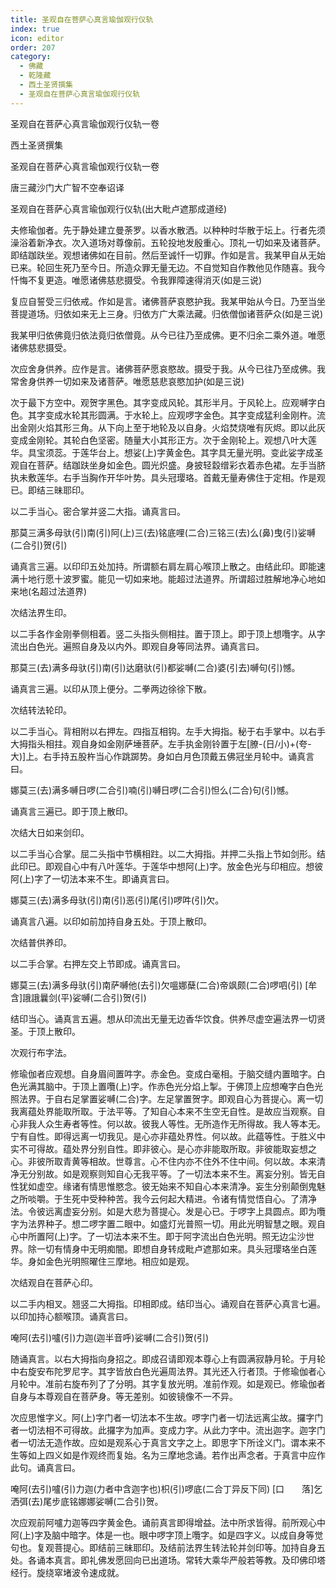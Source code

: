 ```yaml
---
title: 圣观自在菩萨心真言瑜伽观行仪轨
index: true
icon: editor
order: 207
category:
  - 佛藏
  - 乾隆藏
  - 西土圣贤撰集
  - 圣观自在菩萨心真言瑜伽观行仪轨
---
```


圣观自在菩萨心真言瑜伽观行仪轨一卷  

西土圣贤撰集  

圣观自在菩萨心真言瑜伽观行仪轨一卷  

唐三藏沙门大广智不空奉诏译  

圣观自在菩萨心真言瑜伽观行仪轨(出大毗卢遮那成道经)  

夫修瑜伽者。先于静处建立曼荼罗。以香水散洒。以种种时华散于坛上。行者先须澡浴着新净衣。次入道场对尊像前。五轮投地发殷重心。顶礼一切如来及诸菩萨。即结跏趺坐。观想诸佛如在目前。然后至诚忏一切罪。作如是言。我某甲自从无始已来。轮回生死乃至今日。所造众罪无量无边。不自觉知自作教他见作随喜。我今忏悔不复更造。唯愿诸佛慈悲摄受。令我罪障速得消灭(如是三说)  

复应自誓受三归依戒。作如是言。诸佛菩萨哀愍护我。我某甲始从今日。乃至当坐菩提道场。归依如来无上三身。归依方广大乘法藏。归依僧伽诸菩萨众(如是三说)  

我某甲归依佛竟归依法竟归依僧竟。从今已往乃至成佛。更不归余二乘外道。唯愿诸佛慈悲摄受。  

次应舍身供养。应作是言。诸佛菩萨愿哀愍故。摄受于我。从今已往乃至成佛。我常舍身供养一切如来及诸菩萨。唯愿慈悲哀愍加护(如是三说)  

次于最下方空中。观贺字黑色。其字变成风轮。其形半月。于风轮上。应观嚩字白色。其字变成水轮其形圆满。于水轮上。应观啰字金色。其字变成猛利金刚杵。流出金刚火焰其形三角。从下向上至于地轮及以自身。火焰焚烧唯有灰烬。即以此灰变成金刚轮。其轮白色坚密。随量大小其形正方。次于金刚轮上。观想八叶大莲华。具宝须蕊。于莲华台上。想娑(上)字黄金色。其字具无量光明。变此娑字成圣观自在菩萨。结跏趺坐身如金色。圆光炽盛。身披轻縠缯彩衣着赤色裙。左手当脐执未敷莲华。右手当胸作开华叶势。具头冠璎珞。首戴无量寿佛住于定相。作是观已。即结三昧耶印。  

以二手当心。密合掌并竖二大指。诵真言曰。  

那莫三满多母驮(引)南(引)阿(上)三(去)铭底哩(二合)三铭三(去)么(鼻)曳(引)娑嚩(二合引)贺(引)  

诵真言三遍。以印印五处加持。所谓额右肩左肩心喉顶上散之。由结此印。即能速满十地行愿十波罗蜜。能见一切如来地。能超过法道界。所谓超过胜解地净心地如来地(名超过法道界)  

次结法界生印。  

以二手各作金刚拳侧相着。竖二头指头侧相拄。置于顶上。即于顶上想囕字。从字流出白色光。遍照自身及以内外。即观自身等同法界。诵真言曰。  

那莫三(去)满多母驮(引)南(引)达磨驮(引)都娑嚩(二合)婆(引去)嚩句(引)憾。  

诵真言三遍。以印从顶上便分。二拳两边徐徐下散。  

次结转法轮印。  

以二手当心。背相附以右押左。四指互相钩。左手大拇指。秘于右手掌中。以右手大拇指头相拄。观自身如金刚萨埵菩萨。左手执金刚铃置于左[膫-(日/小)+(夸-大)]上。右手持五股杵当心作跳踯势。身如白月色顶戴五佛冠坐月轮中。诵真言曰。  

娜莫三(去)满多嚩日啰(二合引)喃(引)嚩日啰(二合引)怛么(二合)句(引)憾。  

诵真言三遍已。即于顶上散印。  

次结大日如来剑印。  

以二手当心合掌。屈二头指中节横相跓。以二大拇指。并押二头指上节如剑形。结此印已。即观自心中有八叶莲华。于莲华中想阿(上)字。放金色光与印相应。想彼阿(上)字了一切法本来不生。即诵真言曰。  

娜莫三(去)满多母驮(引)南(引)恶(引)尾(引)啰吽(引)欠。  

诵真言八遍。以印如前加持自身五处。于顶上散印。  

次结普供养印。  

以二手合掌。右押左交上节即成。诵真言曰。  

娜莫三(去)满多母驮(引)南萨嚩他(去引)欠嗢娜蘖(二合)帝飒颇(二合)啰呬(引) [牟　　含]誐誐曩剑(平)娑嚩(二合引)贺(引)  

结印当心。诵真言五遍。想从印流出无量无边香华饮食。供养尽虚空遍法界一切贤圣。于顶上散印。  

次观行布字法。  

修瑜伽者应观想。自身眉间置吽字。赤金色。变成白毫相。于脑交缝内置暗字。白色光满其脑中。于顶上置囕(上)字。作赤色光分焰上掣。于佛顶上应想唵字白色光照法界。于自右足掌置娑嚩(二合)字。左足掌置贺字。即观自心为菩提心。离一切我离蕴处界能取所取。于法平等。了知自心本来不生空无自性。是故应当观察。自心非我人众生寿者等性。何以故。彼我人等性。无所造作无所得故。我人等本无。宁有自性。即得远离一切我见。是心亦非蕴处界性。何以故。此蕴等性。于胜义中实不可得故。蕴处界分别自性。即非彼心。是心亦非能取所取。非彼能取妄想之心。非彼所取青黄等相故。世尊言。心不住内亦不住外不住中间。何以故。本来清净无分别故。如是观察则知自心无我平等。了一切法本来不生。离妄分别。皆无自性犹如虚空。缘诸有情思惟愍念。彼无始来不知自心本来清净。妄生分别颠倒鬼魅之所啖嚼。于生死中受种种苦。我今云何起大精进。令诸有情觉悟自心。了清净法。令彼远离虚妄分别。如是大悲为菩提心。发是心已。于啰字上具圆点。即为囕字为法界种子。想二啰字置二眼中。如盛灯光普照一切。用此光明智慧之眼。观自心中所置阿(上)字。了一切法本来不生。即于阿字流出白色光明。照无边尘沙世界。除一切有情身中无明痴闇。即想自身转成毗卢遮那如来。具头冠璎珞坐白莲华。身如金色光明照曜住三摩地。相应如是观。  

次结观自在菩萨心印。  

以二手内相叉。翘竖二大拇指。印相即成。结印当心。诵观自在菩萨心真言七遍。以印加持心额喉顶。诵真言曰。  

唵阿(去引)嚧(引)力迦(迦半音呼)娑嚩(二合引)贺(引)  

随诵真言。以右大拇指向身招之。即成召请即观本尊心上有圆满寂静月轮。于月轮中右旋安布陀罗尼字。其字皆放白色光遍周法界。其光还入行者顶。于修瑜伽者心月轮中。准前右旋布列了了分明。其字复放光明。准前作观。如是观已。修瑜伽者自身与本尊观自在菩萨身。等无差别。如彼镜像不一不异。  

次应思惟字义。阿(上)字门者一切法本不生故。啰字门者一切法远离尘故。攞字门者一切法相不可得故。此攞字为加声。变成力字。从此力字中。流出迦字。迦字门者一切法无造作故。应如是观系心于真言文字之上。即思字下所诠义门。谓本来不生等如上四义如是作观终而复始。名为三摩地念诵。若作出声念者。于真言中应作此句。诵真言曰。  

唵阿(去引)嚧(引)力迦(力者中含迦字也)枳(引)啰底(二合丁异反下同) [口　　落]乞洒弭(去)尾步底铭娜娜娑嚩(二合引)贺。  

次应观前阿嚧力迦等四字黄金色。诵前真言即得增益。法中所求皆得。前所观心中阿(上)字及脑中暗字。体是一也。眼中啰字顶上囕字。如是四字义。以成自身等觉句也。复观菩提心。即结前三昧耶印。及结前法界生转法轮并剑印等。加持自身五处。各诵本真言。即礼佛发愿回向已出道场。常转大乘华严般若等教。及印佛印塔经行。旋绕窣堵波令速成就。  
